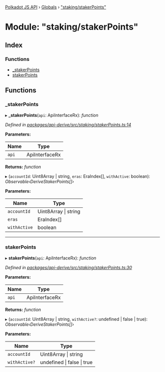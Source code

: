 [Polkadot JS API](../README.md) › [Globals](../globals.md) › ["staking/stakerPoints"](_staking_stakerpoints_.md)

# Module: "staking/stakerPoints"

## Index

### Functions

* [_stakerPoints](_staking_stakerpoints_.md#_stakerpoints)
* [stakerPoints](_staking_stakerpoints_.md#stakerpoints)

## Functions

###  _stakerPoints

▸ **_stakerPoints**(`api`: ApiInterfaceRx): *function*

*Defined in [packages/api-derive/src/staking/stakerPoints.ts:14](https://github.com/polkadot-js/api/blob/a1655508ba/packages/api-derive/src/staking/stakerPoints.ts#L14)*

**Parameters:**

Name | Type |
------ | ------ |
`api` | ApiInterfaceRx |

**Returns:** *function*

▸ (`accountId`: Uint8Array | string, `eras`: EraIndex[], `withActive`: boolean): *Observable‹DeriveStakerPoints[]›*

**Parameters:**

Name | Type |
------ | ------ |
`accountId` | Uint8Array &#124; string |
`eras` | EraIndex[] |
`withActive` | boolean |

___

###  stakerPoints

▸ **stakerPoints**(`api`: ApiInterfaceRx): *function*

*Defined in [packages/api-derive/src/staking/stakerPoints.ts:30](https://github.com/polkadot-js/api/blob/a1655508ba/packages/api-derive/src/staking/stakerPoints.ts#L30)*

**Parameters:**

Name | Type |
------ | ------ |
`api` | ApiInterfaceRx |

**Returns:** *function*

▸ (`accountId`: Uint8Array | string, `withActive?`: undefined | false | true): *Observable‹DeriveStakerPoints[]›*

**Parameters:**

Name | Type |
------ | ------ |
`accountId` | Uint8Array &#124; string |
`withActive?` | undefined &#124; false &#124; true |
